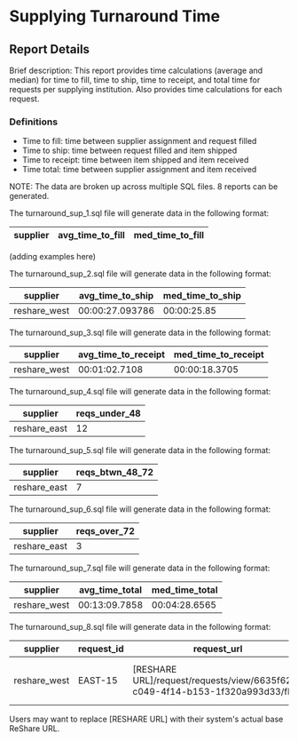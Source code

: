 # Supplying Turnaround Time

## Report Details

Brief description: This report provides time calculations (average and median) for time to fill, time to ship, time to receipt, and total time for requests per supplying institution.  Also provides time calculations for each request.

### Definitions

- Time to fill: time between supplier assignment and request filled
- Time to ship: time between request filled and item shipped
- Time to receipt: time between item shipped and item received
- Time total: time between supplier assignment and item received 

NOTE: The data are broken up across multiple SQL files.  8 reports can be generated.

The turnaround_sup_1.sql file will generate data in the following format:

|supplier|avg\_time\_to\_fill|med\_time\_to\_fill|
|------------|------------|------------|
(adding examples here)


The turnaround_sup_2.sql file will generate data in the following format:

|supplier|avg\_time\_to\_ship|med\_time\_to\_ship|
|------------|------------|------------|
reshare_west|00:00:27.093786|00:00:25.85|


The turnaround_sup_3.sql file will generate data in the following format:

|supplier|avg\_time\_to\_receipt|med\_time\_to\_receipt|
|------------|------------|------------|
reshare_west|00:01:02.7108|00:00:18.3705|


The turnaround_sup_4.sql file will generate data in the following format:

|supplier|reqs\_under\_48|
|------------|------------|
reshare_east|12|

The turnaround_sup_5.sql file will generate data in the following format:

|supplier|reqs\_btwn\_48\_72|
|------------|------------|
reshare_east|7|

The turnaround_sup_6.sql file will generate data in the following format:

|supplier|reqs\_over\_72|
|------------|------------|
reshare_east|3|

The turnaround_sup_7.sql file will generate data in the following format:

|supplier|avg\_time\_total|med\_time\_total|
|------------|------------|------------|
reshare_west|00:13:09.7858|00:04:28.6565|

The turnaround_sup_8.sql file will generate data in the following format:

|supplier|request\_id|request\_url|requester|title|call\_number|barcode|assigned|filled|shipped|received|time\_to\_fill|time\_to\_ship|time\_to\_receipt|total\_time|
|--------|------------|------------|------------|-----------------|------------|------------|------------|------------|------------|------------|------------|------------|------------|------------|
reshare_west|EAST-15|[RESHARE URL]/request/requests/view/6635f627-c049-4f14-b153-1f320a993d33/flow|US-EAST|Hamlet: father and son|PR2807.A873|39151001847314|2021-08-05 17:29:55|2021-08-05 18:48:25|2021-08-05 18:48:30|2021-08-05 18:49:24|01:18:30.178|01:18:35.314|01:19:28.672|01:19:28.672|

Users may want to replace [RESHARE URL] with their system's actual base ReShare URL.
